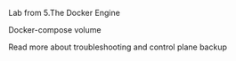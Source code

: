 Lab from 5.The Docker Engine

Docker-compose volume

Read more about troubleshooting and control plane backup